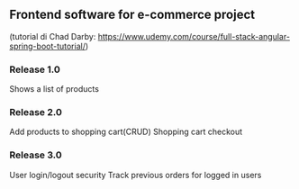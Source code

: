 ## Frontend software for e-commerce project 
(tutorial di Chad Darby: https://www.udemy.com/course/full-stack-angular-spring-boot-tutorial/)

### Release 1.0
Shows a list of products


###  Release 2.0
Add products to shopping cart(CRUD)
Shopping cart checkout

###  Release 3.0
User login/logout security
Track previous orders for logged in users 


